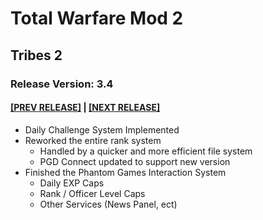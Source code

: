 # Total Warfare Mod 2
## Tribes 2
### Release Version: 3.4
#### [[PREV RELEASE]](3.1.md) | [[NEXT RELEASE]](3.5.md)
* Daily Challenge System Implemented
* Reworked the entire rank system
  * Handled by a quicker and more efficient file system
  * PGD Connect updated to support new version
* Finished the Phantom Games Interaction System
  * Daily EXP Caps
  * Rank / Officer Level Caps
  * Other Services (News Panel, ect)